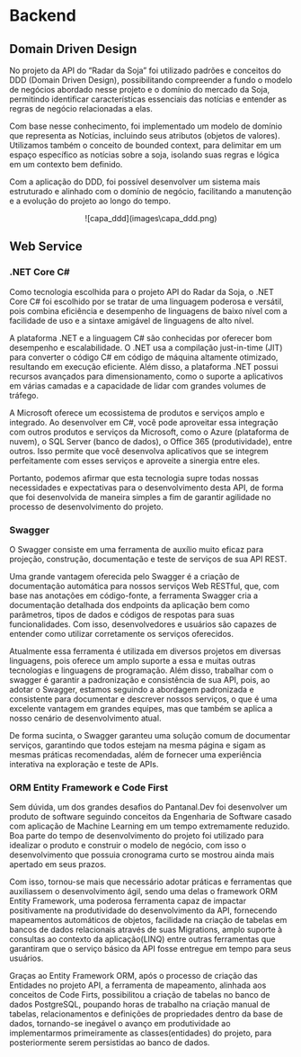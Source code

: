 
# Backend

## **Domain Driven Design**

No projeto da API do “Radar da Soja” foi utilizado padrões e conceitos do DDD (Domain Driven Design), possibilitando compreender a fundo o modelo de negócios abordado nesse projeto e o domínio do mercado da Soja, permitindo identificar características essenciais das notícias e entender as regras de negócio relacionadas a elas.

Com base nesse conhecimento, foi implementado um modelo de domínio que representa as Notícias, incluindo seus atributos (objetos de valores). Utilizamos também o conceito de bounded context, para delimitar em um espaço específico as notícias sobre a soja, isolando suas regras e lógica em um contexto bem definido.

Com a aplicação do DDD, foi possível desenvolver um sistema mais estruturado e alinhado com o domínio de negócio, facilitando a manutenção e a evolução do projeto ao longo do tempo.

<center> ![capa_ddd](images\capa_ddd.png) </center>

## **Web Service**

### **.NET Core C#**

Como tecnologia escolhida para o projeto API do Radar da Soja, o .NET Core C# foi escolhido por se tratar de uma linguagem poderosa e versátil, pois combina eficiência e desempenho de linguagens de baixo nível com a facilidade de uso e a sintaxe amigável de linguagens de alto nível.

A plataforma .NET e a linguagem C# são conhecidas por oferecer bom desempenho e escalabilidade. O .NET usa a compilação just-in-time (JIT) para converter o código C# em código de máquina altamente otimizado, resultando em execução eficiente. Além disso, a plataforma .NET possui recursos avançados para dimensionamento, como o suporte a aplicativos em várias camadas e a capacidade de lidar com grandes volumes de tráfego.

A Microsoft oferece um ecossistema de produtos e serviços amplo e integrado. Ao desenvolver em C#, você pode aproveitar essa integração com outros produtos e serviços da Microsoft, como o Azure (plataforma de nuvem), o SQL Server (banco de dados), o Office 365 (produtividade), entre outros. Isso permite que você desenvolva aplicativos que se integrem perfeitamente com esses serviços e aproveite a sinergia entre eles.

Portanto, podemos afirmar que esta tecnologia supre todas nossas necessidades e expectativas para o desenvolvimento desta API, de forma que foi desenvolvida de maneira simples a fim de garantir agilidade no processo de desenvolvimento do projeto.

### **Swagger**

O Swagger consiste em uma ferramenta de auxílio muito eficaz para projeção, construção, documentação e teste de serviços de sua API REST.

Uma grande vantagem oferecida pelo Swagger é a criação de documentação automática para nossos serviços Web RESTful, que, com base nas anotações em código-fonte, a ferramenta Swagger cria a documentação detalhada dos endpoints da aplicação bem como parâmetros, tipos de dados e códigos de respotas para suas funcionalidades. Com isso, desenvolvedores e usuários são capazes de entender como utilizar corretamente os serviços oferecidos.

Atualmente essa ferramenta é utilizada em diversos projetos em diversas linguagens, pois oferece um amplo suporte a essa e muitas outras tecnologias e linguagens de programação. Além disso, trabalhar com o swagger é garantir a padronização e consistência de sua API, pois, ao adotar o Swagger, estamos seguindo a abordagem padronizada e consistente para documentar e descrever nossos serviços, o que é uma excelente vantagem em grandes equipes, mas que também se aplica a nosso cenário de desenvolvimento atual.

De forma sucinta, o Swagger garanteu uma solução comum de documentar serviços, garantindo que todos estejam na mesma página e sigam as mesmas práticas recomendadas, além de fornecer uma experiência interativa na exploração e teste de APIs.

### **ORM Entity Framework e Code First**

Sem dúvida, um dos grandes desafios do Pantanal.Dev foi desenvolver um produto de software seguindo conceitos da Engenharia de Software casado com aplicação de Machine Learning em um tempo extremamente reduzido. Boa parte do tempo de desenvolvimento do projeto foi utilizado para idealizar o produto e construir o modelo de negócio, com isso o desenvolvimento que possuia cronograma curto se mostrou ainda mais apertado em seus prazos.

Com isso, tornou-se mais que necessário adotar práticas e ferramentas que auxiliassem o desenvolvimento ágil, sendo uma delas o framework ORM Entity Framework, uma poderosa ferramenta capaz de impactar positivamente na produtividade do desenvolvimento da API, fornecendo mapeamentos automáticos de objetos, facilidade na criação de tabelas em bancos de dados relacionais através de suas Migrations, amplo suporte à consultas ao contexto da aplicação(LINQ) entre outras ferramentas que garantiram que o serviço básico da API fosse entregue em tempo para seus usuários.

Graças ao Entity Framework ORM, após o processo de criação das Entidades no projeto API, a ferramenta de mapeamento, alinhada aos conceitos de Code Firts, possibilitou a criação de tabelas no banco de dados PostgreSQL, poupando horas de trabalho na criação manual de tabelas, relacionamentos e definições de propriedades dentro da base de dados, tornando-se inegável o avanço em produtividade ao implementarmos primeiramente as classes(entidades) do projeto, para posteriormente serem persistidas ao banco de dados.

